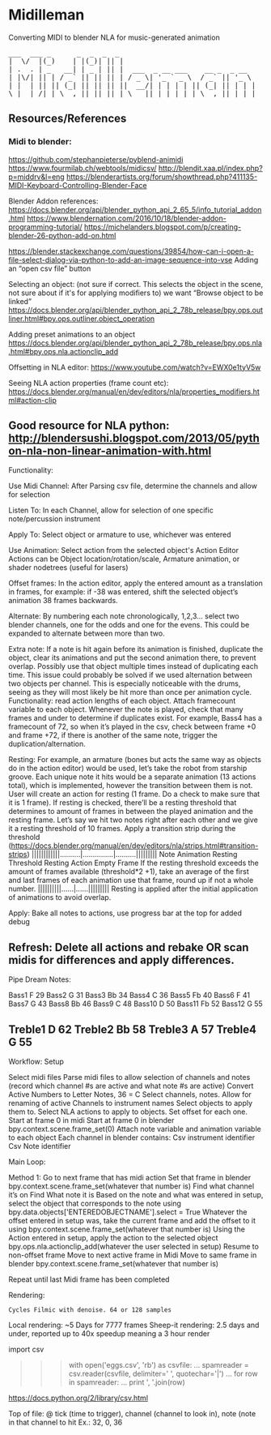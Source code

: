 # Midilleman
Converting MIDI to blender NLA for music-generated animation
<pre>
___  ___ _      _  _  _  _                                
|  \/  |(_)    | |(_)| || |                               
| .  . | _   __| | _ | || |  ___  _ __ ___    __ _  _ __  
| |\/| || | / _` || || || | / _ \| '_ ` _ \  / _` || '_ \ 
| |  | || || (_| || || || ||  __/| | | | | || (_| || | | |
\_|  |_/|_| \__,_||_||_||_| \___||_| |_| |_| \__,_||_| |_|
</pre>                                                          

## Resources/References

### Midi to blender:
https://github.com/stephanpieterse/pyblend-animidi
https://www.fourmilab.ch/webtools/midicsv/
http://blendit.xaa.pl/index.php?p=middrv&l=eng
https://blenderartists.org/forum/showthread.php?411135-MIDI-Keyboard-Controlling-Blender-Face

Blender Addon references:
https://docs.blender.org/api/blender_python_api_2_65_5/info_tutorial_addon.html
https://www.blendernation.com/2016/10/18/blender-addon-programming-tutorial/
https://michelanders.blogspot.com/p/creating-blender-26-python-add-on.html

https://blender.stackexchange.com/questions/39854/how-can-i-open-a-file-select-dialog-via-python-to-add-an-image-sequence-into-vse Adding an “open csv file” button

Selecting an object: (not sure if correct. This selects the object in the scene, not sure about if it's for applying modifiers to) we want “Browse object to be linked”
https://docs.blender.org/api/blender_python_api_2_78b_release/bpy.ops.outliner.html#bpy.ops.outliner.object_operation

Adding preset animations to an object
https://docs.blender.org/api/blender_python_api_2_78b_release/bpy.ops.nla.html#bpy.ops.nla.actionclip_add

Offsetting in NLA editor:
https://www.youtube.com/watch?v=EWX0e1tyV5w

Seeing NLA action properties (frame count etc):
https://docs.blender.org/manual/en/dev/editors/nla/properties_modifiers.html#action-clip

Good resource for NLA python:
http://blendersushi.blogspot.com/2013/05/python-nla-non-linear-animation-with.html
------------------------------------------------------
Functionality:

Use Midi Channel:
	After Parsing csv file, determine the channels and allow for selection

Listen To:
	In each Channel, allow for selection of one specific note/percussion instrument

Apply To:
	Select object or armature to use, whichever was entered

Use Animation:
	Select action from the selected object's Action Editor
Actions can be Object location/rotation/scale, Armature animation, or shader nodetrees (useful for lasers)

Offset frames:
	In the action editor, apply the entered amount as a translation in frames, for example: if -38 was entered, shift the selected object’s animation 38 frames backwards.

Alternate:
	By numbering each note chronologically, 1,2,3... select two blender channels, one for the odds and one for the evens. This could be expanded to alternate between more than two.

Extra note:
If a note is hit again before its animation is finished, duplicate the object, clear its animations and put the second animation there, to prevent overlap. Possibly use that object multiple times instead of duplicating each time. This issue could probably be solved if we used alternation between two objects per channel. This is especially noticeable with the drums, seeing as they will most likely be hit more than once per animation cycle.
		Functionality: read action lengths of each object. Attach framecount variable to each object. Whenever the note is played, check that many frames and under to determine if duplicates exist. For example, Bass4 has a framecount of 72, so when it’s played in the csv, check between frame +0 and frame +72, if there is another of the same note, trigger the duplication/alternation.

Resting:
	For example, an armature (bones but acts the same way as objects do in the action editor) would be used, let’s take the robot from starship groove. Each unique note it hits would be a separate animation (13 actions total), which is implemented, however the transition between them is not. User will create an action for resting (1 frame. Do a check to make sure that it is 1 frame). If resting is checked, there’ll be a resting threshold that determines to amount of frames in between the played animation and the resting frame. Let’s say we hit two notes right after each other and we give it a resting threshold of 10 frames.
Apply a transition strip during the threshold (https://docs.blender.org/manual/en/dev/editors/nla/strips.html#transition-strips)
||||||||||||..........|...............|..........|||||||||
Note Animation Resting Threshold Resting Action Empty Frame
If the resting threshold exceeds the amount of frames available (threshold*2 +1), take an average of the first and last frames of each animation use that frame, round up if not a whole number. 
||||||||||......|......|||||||||
Resting is applied after the initial application of animations to avoid overlap.


Apply:
	Bake all notes to actions, use progress bar at the top for added debug

Refresh:
	Delete all actions and rebake OR scan midis for differences and apply differences.
------------------------------------------------------
Pipe Dream Notes:

Bass1 		F	29
Bass2 		G	31
Bass3 		Bb	34
Bass4 		C	36
Bass5 		Fb	40
Bass6 		F	41
Bass7		G	43
Bass8 		Bb	46
Bass9 		C	48
Bass10 	D	50
Bass11 	Fb	52
Bass12 	G	55

Treble1	D	62
Treble2	Bb	58
Treble3	A	57
Treble4	G	55
------------------------------------------------------
Workflow:
Setup

Select midi files
Parse midi files to allow selection of channels and notes (record which channel #s are active and what note #s are active)
Convert Active Numbers to Letter Notes, 36 = C
Select channels, notes.
Allow for renaming of active Channels to instrument names
Select objects to apply them to.
Select NLA actions to apply to objects.
Set offset for each one.
Start at frame 0 in midi
Start at frame 0 in blender  bpy.context.scene.frame_set(0)
Attach note variable and animation variable to each object
Each channel in blender contains:
Csv instrument identifier
Csv Note identifier


Main Loop:

Method 1:
Go to next frame that has midi action
Set that frame in blender bpy.context.scene.frame_set(whatever that number is)
Find what channel it’s on
Find What note it is
Based on the note and what was entered in setup, select the object that corresponds to the note using bpy.data.objects['ENTEREDOBJECTNAME'].select = True
Whatever the offset entered in setup was, take the current frame and add the offset to it using bpy.context.scene.frame_set(whatever that number is)
Using the Action entered in setup, apply the action to the selected object bpy.ops.nla.actionclip_add(whatever the user selected in setup)
Resume to non-offset frame
Move to next active frame in Midi
Move to same frame in blender bpy.context.scene.frame_set(whatever that number is)

Repeat until last Midi frame has been completed


Rendering:

	Cycles Filmic with denoise. 64 or 128 samples
Local rendering: ~5 Days for 7777 frames
Sheep-it rendering: 2.5 days and under, reported up to 40x speedup meaning a 3 hour render


import csv
>>> with open('eggs.csv', 'rb') as csvfile:
...    spamreader = csv.reader(csvfile, delimiter=' ', quotechar='|')
...    for row in spamreader:
...        print ', '.join(row)

https://docs.python.org/2/library/csv.html

Top of file: @ tick (time to trigger), channel (channel to look in), note (note in that channel to hit
Ex.: 32, 0, 36

